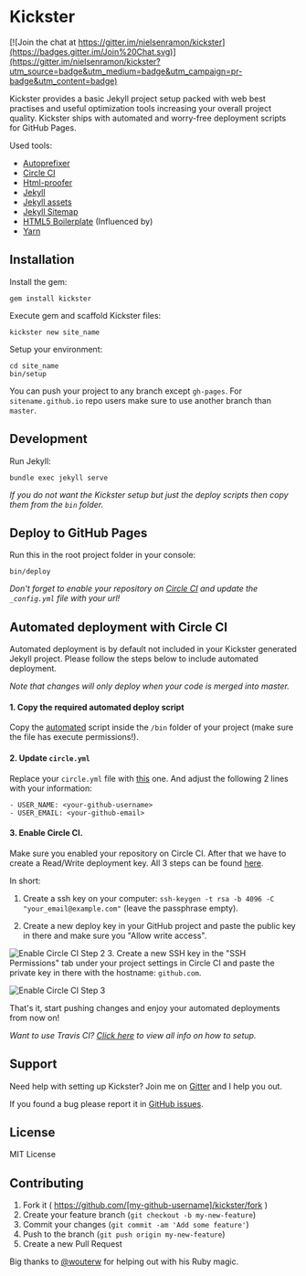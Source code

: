 Kickster
========

[![Join the chat at https://gitter.im/nielsenramon/kickster](https://badges.gitter.im/Join%20Chat.svg)](https://gitter.im/nielsenramon/kickster?utm_source=badge&utm_medium=badge&utm_campaign=pr-badge&utm_content=badge)

Kickster provides a basic Jekyll project setup packed with web best practises and useful optimization tools increasing your overall project quality. Kickster ships with automated and worry-free deployment scripts for GitHub Pages.

Used tools:

  - [Autoprefixer](https://github.com/postcss/autoprefixer)
  - [Circle CI](https://circleci.com/)
  - [Html-proofer](https://github.com/gjtorikian/html-proofer)
  - [Jekyll](http://jekyllrb.com/)
  - [Jekyll assets](https://github.com/jekyll/jekyll-assets)
  - [Jekyll Sitemap](https://github.com/jekyll/jekyll-sitemap)
  - [HTML5 Boilerplate](https://html5boilerplate.com/) (Influenced by)
  - [Yarn](https://yarnpkg.com)

## Installation

Install the gem:

    gem install kickster

Execute gem and scaffold Kickster files:

    kickster new site_name

Setup your environment:

    cd site_name
    bin/setup

You can push your project to any branch except `gh-pages`. For `sitename.github.io` repo users make sure to use another branch than `master`.

## Development

Run Jekyll:

    bundle exec jekyll serve

*If you do not want the Kickster setup but just the deploy scripts then copy them from the `bin` folder.*

## Deploy to GitHub Pages

Run this in the root project folder in your console:

    bin/deploy

*Don't forget to enable your repository on [Circle CI](https://circleci.com/docs/getting-started) and update the `_config.yml` file with your url!*

## Automated deployment with Circle CI

Automated deployment is by default not included in your Kickster generated Jekyll project. Please follow the steps below to include automated deployment.

*Note that changes will only deploy when your code is merged into master.*

#### 1. Copy the required automated deploy script

Copy the [automated](https://github.com/nielsenramon/kickster/blob/master/snippets/circle/automated) script inside the `/bin` folder of your project (make sure the file has execute permissions!).

#### 2. Update `circle.yml`

Replace your `circle.yml` file with [this](https://github.com/nielsenramon/kickster/blob/master/snippets/circle/circle.yml) one. And adjust the following 2 lines with your information:

    - USER_NAME: <your-github-username>
    - USER_EMAIL: <your-github-email>

#### 3. Enable Circle CI.

Make sure you enabled your repository on Circle CI.
After that we have to create a Read/Write deployment key. All 3 steps can be found [here](https://circleci.com/docs/adding-read-write-deployment-key/).

In short:

  1. Create a ssh key on your computer: `ssh-keygen -t rsa -b 4096 -C "your_email@example.com"` (leave the passphrase empty).

  2. Create a new deploy key in your GitHub project and paste the public key in there and make sure you "Allow write access".

  ![Enable Circle CI Step 2](https://raw.githubusercontent.com/nielsenramon/kickster/master/images/kickster-step2.png)
  3. Create a new SSH key in the "SSH Permissions" tab under your project settings in Circle CI and paste the private key in there with the hostname: `github.com`.

  ![Enable Circle CI Step 3](https://raw.githubusercontent.com/nielsenramon/kickster/master/images/kickster-step3.png)

That's it, start pushing changes and enjoy your automated deployments from now on!

_Want to use Travis CI? [Click here](https://github.com/nielsenramon/kickster/tree/master/snippets/travis) to view all info on how to setup._

## Support

Need help with setting up Kickster? Join me on [Gitter](https://gitter.im/nielsenramon/kickster) and I help you out.

If you found a bug please report it in [GitHub issues](https://github.com/nielsenramon/kickster/issues).

## License

MIT License

## Contributing

1. Fork it ( https://github.com/[my-github-username]/kickster/fork )
2. Create your feature branch (`git checkout -b my-new-feature`)
3. Commit your changes (`git commit -am 'Add some feature'`)
4. Push to the branch (`git push origin my-new-feature`)
5. Create a new Pull Request

Big thanks to [@wouterw](https://github.com/wouterw) for helping out with his Ruby magic.
